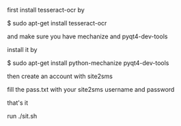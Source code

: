 first install tesseract-ocr by

$ sudo apt-get install tesseract-ocr

and make sure you have mechanize and pyqt4-dev-tools

install it by

$ sudo apt-get install python-mechanize pyqt4-dev-tools

then create an account with site2sms

fill the pass.txt with your site2sms username and password

that's it

run ./sit.sh

